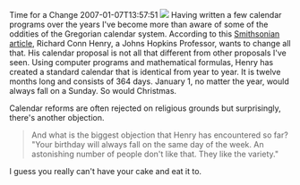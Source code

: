 Time for a Change
2007-01-07T13:57:51
![](http://mike-ward.net/Products/calendar.png) Having written a few calendar programs over the years I've become more than aware of some of the oddities of the Gregorian calendar system. According to this [Smithsonian article](http://www.smithsonianmagazine.com/issues/2007/january/calendar.php), Richard Conn Henry, a Johns Hopkins Professor, wants to change all that. His calendar proposal is not all that different from other proposals I've seen. Using computer programs and mathematical formulas, Henry has created a standard calendar that is identical from year to year. It is twelve months long and consists of 364 days. January 1, no matter the year, would always fall on a Sunday. So would Christmas.

Calendar reforms are often rejected on religious grounds but surprisingly, there's another objection.

> And what is the biggest objection that Henry has encountered so far? "Your birthday will always fall on the same day of the week. An astonishing number of people don't like that. They like the variety."

I guess you really can't have your cake and eat it to.
